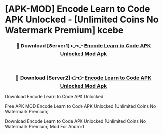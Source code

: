 # [APK-MOD] Encode  Learn to Code APK Unlocked - [Unlimited Coins No Watermark Premium] kcebe



<div align="center">
<h3>🔴 Download [Server1] 👉👉 <a href="https://momento.my/?title=Encode__Learn_to_Code_APK_Unlocked">Encode  Learn to Code APK Unlocked Mod Apk</a></h3><br>

<h3>🔴 Download [Server2] 👉👉 <a href="https://momento.my/?title=Encode__Learn_to_Code_APK_Unlocked">Encode  Learn to Code APK Unlocked Mod Apk</a></h3>
</div>



Download Encode  Learn to Code APK Unlocked 

Free APK MOD Encode  Learn to Code APK Unlocked [Unlimited Coins No Watermark Premium]

Download Encode  Learn to Code APK Unlocked [Unlimited Coins No Watermark Premium] Mod For Android
